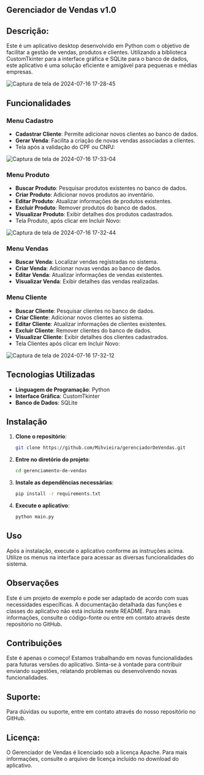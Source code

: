 ## Gerenciador de Vendas v1.0

## Descrição:

Este é um aplicativo desktop desenvolvido em Python com o objetivo de facilitar a gestão de vendas, produtos e clientes. Utilizando a biblioteca CustomTkinter para a interface gráfica e SQLite para o banco de dados, este aplicativo é uma solução eficiente e amigável para pequenas e médias empresas.

![Captura de tela de 2024-07-16 17-28-45](https://github.com/user-attachments/assets/c3611828-b4d3-42f6-9def-d8fc30486530)

## Funcionalidades

### Menu Cadastro
- **Cadastrar Cliente**: Permite adicionar novos clientes ao banco de dados.
- **Gerar Venda**: Facilita a criação de novas vendas associadas a clientes.
- Tela após a validação do CPF ou CNPJ:

![Captura de tela de 2024-07-16 17-33-04](https://github.com/user-attachments/assets/99273faa-f839-4391-aa9f-b57b8af9bdff)

### Menu Produto
- **Buscar Produto**: Pesquisar produtos existentes no banco de dados.
- **Criar Produto**: Adicionar novos produtos ao inventário.
- **Editar Produto**: Atualizar informações de produtos existentes.
- **Excluir Produto**: Remover produtos do banco de dados.
- **Visualizar Produto**: Exibir detalhes dos produtos cadastrados.
- Tela Produto, após clicar em Incluir Novo:

![Captura de tela de 2024-07-16 17-32-44](https://github.com/user-attachments/assets/3f4bb2a4-b0fd-419a-9351-922ad5d81468)

### Menu Vendas
- **Buscar Venda**: Localizar vendas registradas no sistema.
- **Criar Venda**: Adicionar novas vendas ao banco de dados.
- **Editar Venda**: Atualizar informações de vendas existentes.
- **Visualizar Venda**: Exibir detalhes das vendas realizadas.

### Menu Cliente
- **Buscar Cliente**: Pesquisar clientes no banco de dados.
- **Criar Cliente**: Adicionar novos clientes ao sistema.
- **Editar Cliente**: Atualizar informações de clientes existentes.
- **Excluir Cliente**: Remover clientes do banco de dados.
- **Visualizar Cliente**: Exibir detalhes dos clientes cadastrados.
- Tela Clientes após clicar em Incluir Novo:

![Captura de tela de 2024-07-16 17-32-12](https://github.com/user-attachments/assets/8c8bb3e8-b77f-4ab1-85fe-3a69e3ee9240)

## Tecnologias Utilizadas
- **Linguagem de Programação**: Python
- **Interface Gráfica**: CustomTkinter
- **Banco de Dados**: SQLite

## Instalação

1. **Clone o repositório**:
    ```sh
    git clone https://github.com/Mihvieira/gerenciadorDeVendas.git
    ```

2. **Entre no diretório do projeto**:
    ```sh
    cd gerenciamento-de-vendas
    ```

3. **Instale as dependências necessárias**:
    ```sh
    pip install -r requirements.txt
    ```

4. **Execute o aplicativo**:
    ```sh
    python main.py
    ```
## Uso

Após a instalação, execute o aplicativo conforme as instruções acima. Utilize os menus na interface para acessar as diversas funcionalidades do sistema.

## Observações

Este é um projeto de exemplo e pode ser adaptado de acordo com suas necessidades específicas.
A documentação detalhada das funções e classes do aplicativo não está incluída neste README.
Para mais informações, consulte o código-fonte ou entre em contato através deste repositório no GitHub.

## Contribuições

Este é apenas o começo! Estamos trabalhando em novas funcionalidades para futuras versões do aplicativo. Sinta-se à vontade para contribuir enviando sugestões, relatando problemas ou desenvolvendo novas funcionalidades.

## Suporte:

Para dúvidas ou suporte, entre em contato através do nosso repositório no GitHub.

## Licença:

O Gerenciador de Vendas é licenciado sob a licença Apache. Para mais informações, consulte o arquivo de licença incluído no download do aplicativo.
